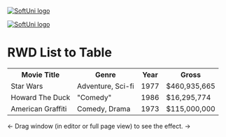 

[![SoftUni logo](https://www.nakov.com/wp-content/uploads/2014/01/Software-University-Logo-blue-horizontal.png)](https://softuni.bg/trainings/courses)

<!-- 
 <table>
   <tr>
    <th>Python</th>
    <th>&nbsp</th>
    <th>JavaScript</th>
    <th>&nbsp</th>
  </tr>
  <tr>
    <th>Course</th>
    <th>Certificate</th>
    <th>Course</th>
    <th>Certificates</th>
  </tr>
  <tr>
    <td><a href ='https://softuni.bg/trainings/3516/programming-basics-with-python-november-20211'>Programming Basics with Python</a>  </td></td>
    <td><a href ='https://softuni.bg/certificates/details/121421/0b9b06b1'>Certificate</a>  </td>
    <td>Course</td>
    <td>Certificate</td>
    
  </tr>
  <tr>
    <td><a href ='https://softuni.bg/modules/106/fundamentals-module/1316'>Python Fundamentals</a></td>
    <td>In progress...</td>
    <td>&nbsp</td>
    <td>&nbsp</td>
  </tr>
  <tr>
    <td>&nbsp</td>
    <td>&nbsp</td>
    <td>&nbsp</td>
    <td>&nbsp</td>
  </tr>
</table>
 -->


[![SoftUni logo](https://www.nakov.com/wp-content/uploads/2014/01/Software-University-Logo-blue-horizontal.png)](https://softuni.bg/trainings/courses)

<!-- 
| _Course_       | _Certificate_ |                                                                  
| ------------------|------------------|
 [Programming Basics with Python](https://softuni.bg/trainings/3516/programming-basics-with-python-november-2021)    | [Certificate](https://softuni.bg/certificates/details/121421/0b9b06b1)  
 | | |
 [Python Fundamentals](https://softuni.bg/modules/106/fundamentals-module/1316)               |                       In progress... -->
 
<style>
@import "compass/css3";

// More practical CSS...
// using mobile first method (IE8,7 requires respond.js polyfill https://github.com/scottjehl/Respond)

$breakpoint-alpha: 480px; // adjust to your needs

.rwd-table {
  margin: 1em 0;
  min-width: 300px; // adjust to your needs
  
  tr {
    border-top: 1px solid #ddd;
    border-bottom: 1px solid #ddd;
  }
  
  th {
    display: none; // for accessibility, use a visually hidden method here instead! Thanks, reddit!   
  }
  
  td {
    display: block; 
    
    &:first-child {
      padding-top: .5em;
    }
    &:last-child {
      padding-bottom: .5em;
    }

    &:before {
      content: attr(data-th)": "; // who knew you could do this? The internet, that's who.
      font-weight: bold;

      // optional stuff to make it look nicer
      width: 6.5em; // magic number :( adjust according to your own content
      display: inline-block;
      // end options
      
      @media (min-width: $breakpoint-alpha) {
        display: none;
      }
    }
  }
  
  th, td {
    text-align: left;
    
    @media (min-width: $breakpoint-alpha) {
      display: table-cell;
      padding: .25em .5em;
      
      &:first-child {
        padding-left: 0;
      }
      
      &:last-child {
        padding-right: 0;
      }
    }

  }
  
  
}


// presentational styling

@import 'https://fonts.googleapis.com/css?family=Montserrat:300,400,700';

body {
  padding: 0 2em;
  font-family: Montserrat, sans-serif;
  -webkit-font-smoothing: antialiased;
  text-rendering: optimizeLegibility;
  color: #444;
  background: #eee;
}

h1 {
  font-weight: normal;
  letter-spacing: -1px;
  color: #34495E;
}

.rwd-table {
  background: #34495E;
  color: #fff;
  border-radius: .4em;
  overflow: hidden;
  tr {
    border-color: lighten(#34495E, 10%);
  }
  th, td {
    margin: .5em 1em;
    @medi
</style>

<h1>RWD List to Table</h1>
<table class="rwd-table">
  <tr>
    <th>Movie Title</th>
    <th>Genre</th>
    <th>Year</th>
    <th>Gross</th>
  </tr>
  <tr>
    <td data-th="Movie Title">Star Wars</td>
    <td data-th="Genre">Adventure, Sci-fi</td>
    <td data-th="Year">1977</td>
    <td data-th="Gross">$460,935,665</td>
  </tr>
  <tr>
    <td data-th="Movie Title">Howard The Duck</td>
    <td data-th="Genre">"Comedy"</td>
    <td data-th="Year">1986</td>
    <td data-th="Gross">$16,295,774</td>
  </tr>
  <tr>
    <td data-th="Movie Title">American Graffiti</td>
    <td data-th="Genre">Comedy, Drama</td>
    <td data-th="Year">1973</td>
    <td data-th="Gross">$115,000,000</td>
  </tr>
</table>

<p>&larr; Drag window (in editor or full page view) to see the effect. &rarr;</p>
